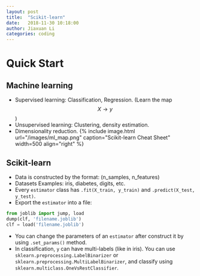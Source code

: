 ```yaml
---
layout: post
title:  "Scikit-learn"
date:   2018-11-30 10:18:00
author: Jiaxuan Li
categories: coding
---
```


# Quick Start

## Machine learning
- Supervised learning: Classification, Regression. (Learn the map $$X\to y$$)
- Unsupervised learning: Clustering, density estimation.
- Dimensionality reduction.
{% include image.html url="/images/ml_map.png" caption="Scikit-learn Cheat Sheet" width=500 align="right" %}

## Scikit-learn
- Data is constructed by the format: (n_samples, n_features)
- Datasets Examples: iris, diabetes, digits, etc.
- Every `estimator` class has `.fit(X_train, y_train)` and `.predict(X_test, y_test)`.
- Export the `estimator` into a file:
```python
from joblib import jump, load
dump(clf, 'filename.joblib')
clf = load('filename.joblib')
```
- You can change the parameters of an `estimator` after construct it by using `.set_params()` method.
- In classification, `y` can have multi-labels (like in iris). You can use `sklearn.preprocessing.LabelBinarizer` or `sklearn.preprocessing.MultiLabelBinarizer`, and classify using `sklearn.multiclass.OneVsRestClassifier`.
